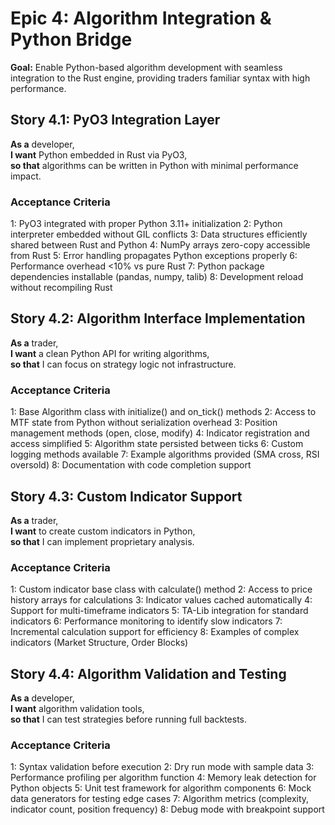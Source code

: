 # Epic 4: Algorithm Integration & Python Bridge

**Goal:** Enable Python-based algorithm development with seamless integration to the Rust engine, providing traders familiar syntax with high performance.

## Story 4.1: PyO3 Integration Layer

**As a** developer,  
**I want** Python embedded in Rust via PyO3,  
**so that** algorithms can be written in Python with minimal performance impact.

### Acceptance Criteria
1: PyO3 integrated with proper Python 3.11+ initialization
2: Python interpreter embedded without GIL conflicts
3: Data structures efficiently shared between Rust and Python
4: NumPy arrays zero-copy accessible from Rust
5: Error handling propagates Python exceptions properly
6: Performance overhead <10% vs pure Rust
7: Python package dependencies installable (pandas, numpy, talib)
8: Development reload without recompiling Rust

## Story 4.2: Algorithm Interface Implementation

**As a** trader,  
**I want** a clean Python API for writing algorithms,  
**so that** I can focus on strategy logic not infrastructure.

### Acceptance Criteria
1: Base Algorithm class with initialize() and on_tick() methods
2: Access to MTF state from Python without serialization overhead
3: Position management methods (open, close, modify)
4: Indicator registration and access simplified
5: Algorithm state persisted between ticks
6: Custom logging methods available
7: Example algorithms provided (SMA cross, RSI oversold)
8: Documentation with code completion support

## Story 4.3: Custom Indicator Support

**As a** trader,  
**I want** to create custom indicators in Python,  
**so that** I can implement proprietary analysis.

### Acceptance Criteria
1: Custom indicator base class with calculate() method
2: Access to price history arrays for calculations
3: Indicator values cached automatically
4: Support for multi-timeframe indicators
5: TA-Lib integration for standard indicators
6: Performance monitoring to identify slow indicators
7: Incremental calculation support for efficiency
8: Examples of complex indicators (Market Structure, Order Blocks)

## Story 4.4: Algorithm Validation and Testing

**As a** developer,  
**I want** algorithm validation tools,  
**so that** I can test strategies before running full backtests.

### Acceptance Criteria
1: Syntax validation before execution
2: Dry run mode with sample data
3: Performance profiling per algorithm function
4: Memory leak detection for Python objects
5: Unit test framework for algorithm components
6: Mock data generators for testing edge cases
7: Algorithm metrics (complexity, indicator count, position frequency)
8: Debug mode with breakpoint support
